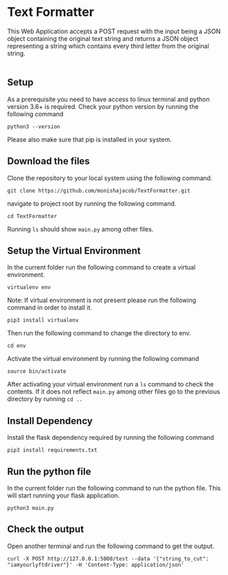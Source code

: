 # Text Formatter

This Web Application accepts a POST request with the input being a JSON object containing the original text string and returns a JSON object representing a string which contains every third letter from the original string.
<br/>
<br/>


## Setup

As a prerequisite you need to have access to linux terminal and python version 3.6+ is required. Check your python version by running the following command

    python3 --version
Please also make sure that pip is installed in your system.


## Download the files

Clone the repository to your local system using the following command.

    git clone https://github.com/monishajacob/TextFormatter.git

navigate to project root by running the following command.

    cd TextFormatter

 Running `ls` should show `main.py` among other files.


## Setup the Virtual Environment

In the current folder run the following command to create a virtual environment.

    virtualenv env

Note: If virtual environment is not present please run the following command in order to install it. 

    pip3 install virtualenv

Then run the following command to change the directory to env.

    cd env

Activate the virtual environment by running the following command

    source bin/activate

After activating your virtual environment run a `ls` command to check the contents. If it does not reflect `main.py` among other files go to the previous directory by running `cd ..`
 

## Install Dependency

Install the flask dependency required by running the following command

    pip3 install requirements.txt
 

## Run the python file

In the current folder run the following command to run the python file. This will start running your flask application.

    python3 main.py


## Check the output

Open another terminal and run the following command to get the output.

    curl -X POST http://127.0.0.1:5000/test --data '{"string_to_cut": "iamyourlyftdriver"}' -H 'Content-Type: application/json'

